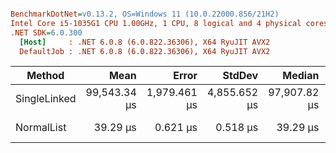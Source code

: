 ``` ini

BenchmarkDotNet=v0.13.2, OS=Windows 11 (10.0.22000.856/21H2)
Intel Core i5-1035G1 CPU 1.00GHz, 1 CPU, 8 logical and 4 physical cores
.NET SDK=6.0.300
  [Host]     : .NET 6.0.8 (6.0.822.36306), X64 RyuJIT AVX2
  DefaultJob : .NET 6.0.8 (6.0.822.36306), X64 RyuJIT AVX2


```
|       Method |         Mean |        Error |       StdDev |       Median |    Gen0 | Allocated |
|------------- |-------------:|-------------:|-------------:|-------------:|--------:|----------:|
| SingleLinked | 99,543.34 μs | 1,979.461 μs | 4,855.652 μs | 97,907.82 μs |       - | 625.23 KB |
|   NormalList |     39.29 μs |     0.621 μs |     0.518 μs |     39.29 μs | 41.6260 | 128.32 KB |
